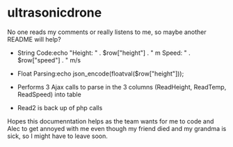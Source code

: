# ultrasonicdrone
No one reads my comments or really listens to me, so maybe another README will help? 

- String Code:echo "Height: " . $row["height"] . " m Speed: " . $row["speed"] . " m/s <br>
- Float Parsing:echo json_encode(floatval($row["height"]));

- Performs 3 Ajax calls to parse in the 3 columns (ReadHeight, ReadTemp, ReadSpeed) into table
- Read2 is back up of php calls 

Hopes this documenntation helps as the team wants for me to code and Alec to get annoyed with me even though my friend died and my grandma is sick, so I might have to leave soon. 
